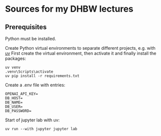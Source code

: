 # Sources for my DHBW lectures
## Prerequisites
Python must be installed.

Create Python virtual environments to separate different projects, e.g. with [uv](https://docs.astral.sh/uv/) First create the virtual environment, then activate it and finally install the packages:
```
uv venv
.venv\Scripts\activate
uv pip install -r requirements.txt
```

Create a .env file with entries:
```
OPENAI_API_KEY=
DB_HOST=
DB_NAME=
DB_USER=
DB_PASSWORD=
```

Start of jupyter lab with uv:
```
uv run --with jupyter jupyter lab
```
